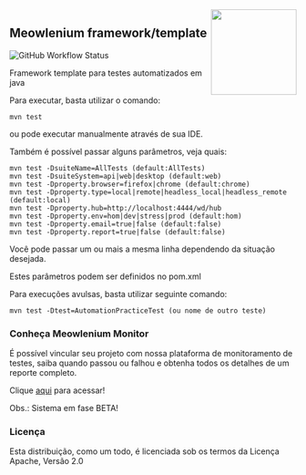<img align="right" width="auto" height="150" src="https://raw.githubusercontent.com/clevsampaio/resources/master/email_logo.png">

## Meowlenium framework/template
![GitHub Workflow Status](https://img.shields.io/github/workflow/status/clevsampaio/template-selenium/maven?style=for-the-badge)

Framework template para testes automatizados em java

Para executar, basta utilizar o comando:
```
mvn test
```
ou pode executar manualmente através de sua IDE.

Também é possível passar alguns parâmetros, veja quais:
```
mvn test -DsuiteName=AllTests (default:AllTests)
mvn test -DsuiteSystem=api|web|desktop (default:web)
mvn test -Dproperty.browser=firefox|chrome (default:chrome)
mvn test -Dproperty.type=local|remote|headless_local|headless_remote (default:local)
mvn test -Dproperty.hub=http://localhost:4444/wd/hub
mvn test -Dproperty.env=hom|dev|stress|prod (default:hom)
mvn test -Dproperty.email=true|false (default:false)
mvn test -Dproperty.report=true|false (default:false)
```
Você pode passar um ou mais a mesma linha dependendo da situação desejada.

Estes parâmetros podem ser definidos no pom.xml

Para execuções avulsas, basta utilizar seguinte comando:
```
mvn test -Dtest=AutomationPracticeTest (ou nome de outro teste)
```

### Conheça Meowlenium Monitor
É possível vincular seu projeto com nossa plataforma de monitoramento de testes, saiba quando passou ou falhou e obtenha todos os detalhes de um reporte completo.

Clique [aqui](https://www.meowlenium.com.br) para acessar!

Obs.: Sistema em fase BETA!

### Licença
Esta distribuição, como um todo, é licenciada sob os termos da Licença Apache, Versão 2.0